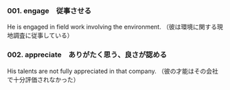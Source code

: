 ### 001. engage　従事させる
He is engaged in field work involving the environment.
（彼は環境に関する現地調査に従事している）

### 002. appreciate　ありがたく思う、良さが認める
His talents are not fully appreciated in that company.
（彼の才能はその会社で十分評価されなかった）